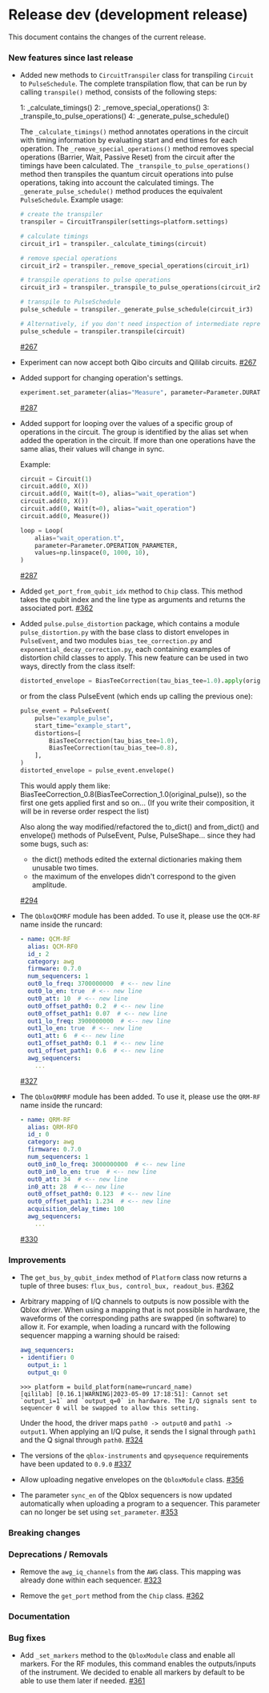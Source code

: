 # Release dev (development release)

This document contains the changes of the current release.

### New features since last release

- Added new methods to `CircuitTranspiler` class for transpiling `Circuit` to `PulseSchedule`. The complete transpilation flow, that can be run by calling `transpile()` method, consists of the following steps:

  1: \_calculate_timings()
  2: \_remove_special_operations()
  3: \_transpile_to_pulse_operations()
  4: \_generate_pulse_schedule()

  The `_calculate_timings()` method annotates operations in the circuit with timing information by evaluating start and end times for each operation. The `_remove_special_operations()` method removes special operations (Barrier, Wait, Passive Reset) from the circuit after the timings have been calculated. The `_transpile_to_pulse_operations()` method then transpiles the quantum circuit operations into pulse operations, taking into account the calculated timings. The `_generate_pulse_schedule()` method produces the equivalent `PulseSchedule`. Example usage:

  ```python
  # create the transpiler
  transpiler = CircuitTranspiler(settings=platform.settings)

  # calculate timings
  circuit_ir1 = transpiler._calculate_timings(circuit)

  # remove special operations
  circuit_ir2 = transpiler._remove_special_operations(circuit_ir1)

  # transpile operations to pulse operations
  circuit_ir3 = transpiler._transpile_to_pulse_operations(circuit_ir2)

  # transpile to PulseSchedule
  pulse_schedule = transpiler._generate_pulse_schedule(circuit_ir3)

  # Alternatively, if you don't need inspection of intermediate representations you can run all steps with transpile
  pulse_schedule = transpiler.transpile(circuit)
  ```

  [#267](https://github.com/qilimanjaro-tech/qililab/pull/267)

- Experiment can now accept both Qibo circuits and Qililab circuits.
  [#267](https://github.com/qilimanjaro-tech/qililab/pull/267)

- Added support for changing operation's settings.

  ```python
  experiment.set_parameter(alias="Measure", parameter=Parameter.DURATION, value=1000)
  ```

  [#287](https://github.com/qilimanjaro-tech/qililab/pull/287)

- Added support for looping over the values of a specific group of operations in the circuit. The group is identified by the alias set when added the operation in the circuit. If more than one operations have the same alias, their values will change in sync.

  Example:

  ```python
  circuit = Circuit(1)
  circuit.add(0, X())
  circuit.add(0, Wait(t=0), alias="wait_operation")
  circuit.add(0, X())
  circuit.add(0, Wait(t=0), alias="wait_operation")
  circuit.add(0, Measure())

  loop = Loop(
      alias="wait_operation.t",
      parameter=Parameter.OPERATION_PARAMETER,
      values=np.linspace(0, 1000, 10),
  )
  ```

  [#287](https://github.com/qilimanjaro-tech/qililab/pull/287)

- Added `get_port_from_qubit_idx` method to `Chip` class. This method takes the qubit index and the line type as arguments and returns the associated port.
  [#362](https://github.com/qilimanjaro-tech/qililab/pull/362)

- Added `pulse.pulse_distortion` package, which contains a module `pulse_distortion.py` with the base class to distort envelopes in `PulseEvent`, and two modules `bias_tee_correction.py` and `exponential_decay_correction.py`, each containing examples of distortion child classes to apply. This new feature can be used in two ways, directly from the class itself:

  ```python
  distorted_envelope = BiasTeeCorrection(tau_bias_tee=1.0).apply(original_envelope)
  ```

  or from the class PulseEvent (which ends up calling the previous one):

  ```python
  pulse_event = PulseEvent(
      pulse="example_pulse",
      start_time="example_start",
      distortions=[
          BiasTeeCorrection(tau_bias_tee=1.0),
          BiasTeeCorrection(tau_bias_tee=0.8),
      ],
  )
  distorted_envelope = pulse_event.envelope()
  ```

  This would apply them like: BiasTeeCorrection_0.8(BiasTeeCorrection_1.0(original_pulse)), so the first one gets applied first and so on...
  (If you write their composition, it will be in reverse order respect the list)

  Also along the way modified/refactored the to_dict() and from_dict() and envelope() methods of PulseEvent, Pulse, PulseShape... since they had some bugs, such as:

  - the dict() methods edited the external dictionaries making them unusable two times.
  - the maximum of the envelopes didn't correspond to the given amplitude.

  [#294](https://github.com/qilimanjaro-tech/qililab/pull/294)

- The `QbloxQCMRF` module has been added. To use it, please use the `QCM-RF` name inside the runcard:

  ```yaml
  - name: QCM-RF
    alias: QCM-RF0
    id_: 2
    category: awg
    firmware: 0.7.0
    num_sequencers: 1
    out0_lo_freq: 3700000000  # <-- new line
    out0_lo_en: true  # <-- new line
    out0_att: 10  # <-- new line
    out0_offset_path0: 0.2  # <-- new line
    out0_offset_path1: 0.07  # <-- new line
    out1_lo_freq: 3900000000  # <-- new line
    out1_lo_en: true  # <-- new line
    out1_att: 6  # <-- new line
    out1_offset_path0: 0.1  # <-- new line
    out1_offset_path1: 0.6  # <-- new line
    awg_sequencers:
      ...
  ```

  [#327](https://github.com/qilimanjaro-tech/qililab/pull/327)

- The `QbloxQRMRF` module has been added. To use it, please use the `QRM-RF` name inside the runcard:

  ```yaml
  - name: QRM-RF
    alias: QRM-RF0
    id_: 0
    category: awg
    firmware: 0.7.0
    num_sequencers: 1
    out0_in0_lo_freq: 3000000000  # <-- new line
    out0_in0_lo_en: true  # <-- new line
    out0_att: 34  # <-- new line
    in0_att: 28  # <-- new line
    out0_offset_path0: 0.123  # <-- new line
    out0_offset_path1: 1.234  # <-- new line
    acquisition_delay_time: 100
    awg_sequencers:
      ...
  ```

  [#330](https://github.com/qilimanjaro-tech/qililab/pull/330)

### Improvements

- The `get_bus_by_qubit_index` method of `Platform` class now returns a tuple of three buses: `flux_bus, control_bux, readout_bus`.
  [#362](https://github.com/qilimanjaro-tech/qililab/pull/362)

- Arbitrary mapping of I/Q channels to outputs is now possible with the Qblox driver. When using a mapping that is not
  possible in hardware, the waveforms of the corresponding paths are swapped (in software) to allow it. For example,
  when loading a runcard with the following sequencer mapping a warning should be raised:

  ```yaml
  awg_sequencers:
  - identifier: 0
    output_i: 1
    output_q: 0
  ```

  ```pycon
  >>> platform = build_platform(name=runcard_name)
  [qililab] [0.16.1|WARNING|2023-05-09 17:18:51]: Cannot set `output_i=1` and `output_q=0` in hardware. The I/Q signals sent to sequencer 0 will be swapped to allow this setting.
  ```

  Under the hood, the driver maps `path0 -> output0` and `path1 -> output1`.
  When applying an I/Q pulse, it sends the I signal through `path1` and the Q signal through `path0`.
  [#324](https://github.com/qilimanjaro-tech/qililab/pull/324)

- The versions of the `qblox-instruments` and `qpysequence` requirements have been updated to `0.9.0`
  [#337](https://github.com/qilimanjaro-tech/qililab/pull/337)

- Allow uploading negative envelopes on the `QbloxModule` class.
  [#356](https://github.com/qilimanjaro-tech/qililab/pull/356)

- The parameter `sync_en` of the Qblox sequencers is now updated automatically when uploading a program to a sequencer.
  This parameter can no longer be set using `set_parameter`.
  [#353](https://github.com/qilimanjaro-tech/qililab/pull/353)

### Breaking changes

### Deprecations / Removals

- Remove the `awg_iq_channels` from the `AWG` class. This mapping was already done within each sequencer.
  [#323](https://github.com/qilimanjaro-tech/qililab/pull/323)

- Remove the `get_port` method from the `Chip` class.
  [#362](https://github.com/qilimanjaro-tech/qililab/pull/362)

### Documentation

### Bug fixes

- Add `_set_markers` method to the `QbloxModule` class and enable all markers. For the RF modules, this command
  enables the outputs/inputs of the instrument. We decided to enable all markers by default to be able to use them
  later if needed.
  [#361](https://github.com/qilimanjaro-tech/qililab/pull/361)
